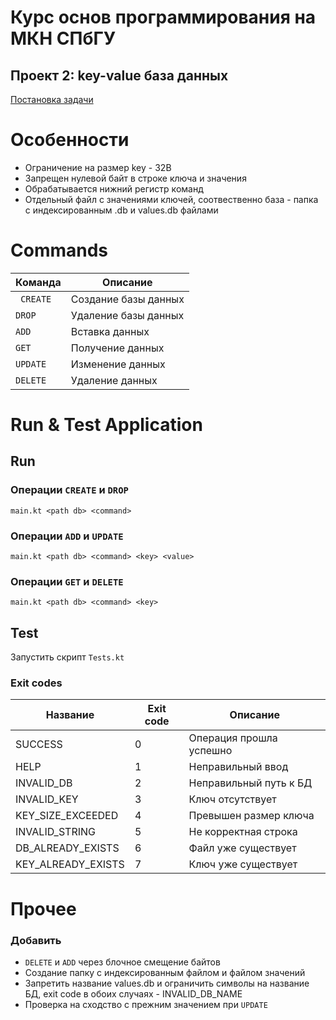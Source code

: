 # Курс основ программирования на МКН СПбГУ

## Проект 2: key-value база данных

[Постановка задачи](./TASK.md)

# Особенности
+ Ограничение на размер key - 32B
+ Запрещен нулевой байт в строке ключа и значения
+ Обрабатывается нижний регистр команд
+ Отдельный файл с значениями ключей, соотвественно база - папка с индексированным .db и values.db файлами

# Commands

| Команда    | Описание                |
| ---------- | ---------------------   |
|` CREATE`   | Создание базы данных    |
| `DROP`     | Удаление базы данных    |
| `ADD`      | Вставка данных          |
| `GET`      | Получение данных        |
| `UPDATE`   | Изменение данных        |
| `DELETE`   | Удаление данных         |

# Run & Test Application

## Run

### Операции `CREATE` и `DROP`
```
main.kt <path db> <command>
```

### Операции `ADD` и `UPDATE`
```
main.kt <path db> <command> <key> <value>
```

### Операции `GET` и `DELETE`
```
main.kt <path db> <command> <key>
```

## Test

Запустить скрипт `Tests.kt`

### Exit codes

| Название            | Exit code | Описание                   |
| ----------          | --------- | -------------------------- |
| SUCCESS             | 0         | Операция прошла успешно    |
| HELP                | 1         | Неправильный ввод          |
| INVALID_DB          | 2         | Неправильный путь к БД     |
| INVALID_KEY         | 3         | Ключ отсутствует           |
| KEY_SIZE_EXCEEDED   | 4         | Превышен размер ключа      |
| INVALID_STRING      | 5         | Не корректная строка       |
| DB_ALREADY_EXISTS   | 6         | Файл уже существует        |
| KEY_ALREADY_EXISTS  | 7         | Ключ уже существует        |

# Прочее
### Добавить
+ `DELETE` и `ADD` через блочное смещение байтов
+ Создание папку с индексированным файлом и файлом значений
+ Запретить название values.db и ограничить символы на название БД, exit code в обоих случаях - INVALID_DB_NAME
+ Проверка на сходство с прежним значением при `UPDATE`

